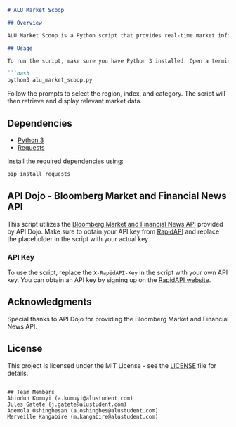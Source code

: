```markdown
# ALU Market Scoop

## Overview

ALU Market Scoop is a Python script that provides real-time market information and financial insights using the Bloomberg Market and Financial News API. It allows users to explore market movers, indices, and trends worldwide.

## Usage

To run the script, make sure you have Python 3 installed. Open a terminal and execute the following commands:

```bash
python3 alu_market_scoop.py
```

Follow the prompts to select the region, index, and category. The script will then retrieve and display relevant market data.

## Dependencies

- [Python 3](https://www.python.org/)
- [Requests](https://docs.python-requests.org/en/latest/)

Install the required dependencies using:

```bash
pip install requests
```

## API Dojo - Bloomberg Market and Financial News API

This script utilizes the [Bloomberg Market and Financial News API](https://rapidapi.com/ApiDojo/api/bloomberg-market-and-financial-news) provided by API Dojo. Make sure to obtain your API key from [RapidAPI](https://rapidapi.com/) and replace the placeholder in the script with your actual key.

### API Key

To use the script, replace the `X-RapidAPI-Key` in the script with your own API key. You can obtain an API key by signing up on the [RapidAPI website](https://rapidapi.com/).

## Acknowledgments

Special thanks to API Dojo for providing the Bloomberg Market and Financial News API.

## License

This project is licensed under the MIT License - see the [LICENSE](LICENSE) file for details.
```

## Team Members
Abiodun Kumuyi (a.kumuyi@alustudent.com)
Jules Gatete (j.gatete@alustudent.com)
Ademola Oshingbesan (a.oshingbes@alustudent.com)
Merveille Kangabire (m.kangabire@alustudent.com)

